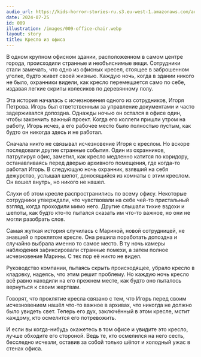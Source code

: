 ```yaml
---
audio_url: https://kids-horror-stories-ru.s3.eu-west-1.amazonaws.com/audio/009-office-chair.mp3
date: 2024-07-25
id: 009
illustration: /images/009-office-chair.webp
layout: story
title: Кресло из офиса
---
```


В одном крупном офисном здании, расположенном в самом центре города, происходили странные и необъяснимые вещи. Сотрудники стали замечать, что одно из офисных кресел, стоящее в заброшенном уголке, будто живет своей жизнью. Каждую ночь, когда в здании никого не было, охранники видели, как кресло перемещается само по себе, издавая легкие скрипы колесиков по деревянному полу.

Эта история началась с исчезновения одного из сотрудников, Игоря Петрова. Игорь был ответственным за управление документами и часто задерживался допоздна. Однажды ночью он остался в офисе один, чтобы закончить важный проект. Когда его коллеги пришли утром на работу, Игорь исчез, а его рабочее место было полностью пустым, как будто он никогда здесь и не работал.

Сначала никто не связывал исчезновение Игоря с креслом. Но вскоре последовали другие странные события. Один из охранников, патрулируя офис, заметил, как кресло медленно катится по коридору, останавливаясь перед дверью архивного помещения, где когда-то работал Игорь. В следующую ночь охранник, взявший на себя дежурство, услышал шепот, доносящийся из комнаты с этим креслом. Он вошел внутрь, но никого не нашел.

Слухи об этом кресле распространились по всему офису. Некоторые сотрудники утверждали, что чувствовали на себе чей-то пристальный взгляд, когда проходили мимо него. Другие слышали тихие вздохи и шепоты, как будто кто-то пытался сказать им что-то важное, но они не могли разобрать слов.

Самая жуткая история случилась с Мариной, новой сотрудницей, не знавшей о проклятом кресле. Она решила поработать допоздна и случайно выбрала именно то самое место. В ту ночь камеры наблюдения зафиксировали странные помехи, а затем полное исчезновение Марины. С тех пор её никто не видел.

Руководство компании, пытаясь скрыть происходящее, убрало кресло в кладовку, надеясь, что этим решит проблему. Но каждую ночь кресло всё равно находили на его прежнем месте, как будто оно пыталось вернуться к своим жертвам.

Говорят, что проклятие кресла связано с тем, что Игорь перед своим исчезновением нашёл что-то важное в архивах, что никогда не должно было увидеть свет. Теперь его дух, заключённый в этом кресле, мстит каждому, кто осмелится его потревожить.

И если вы когда-нибудь окажетесь в том офисе и увидите это кресло, лучше обходите его стороной. Ведь те, кто осмелился на него сесть, бесследно исчезли, оставив за собой только шёпот и холодный ужас в стенах офиса.